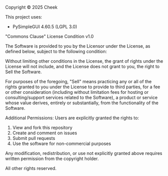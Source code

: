 Copyright © 2025 Cheek

This project uses:
- PySimpleGUI 4.60.5 (LGPL 3.0)

"Commons Clause" License Condition v1.0

The Software is provided to you by the Licensor under the License, as defined below, subject to the following condition:

Without limiting other conditions in the License, the grant of rights under the License will not include, and the License does not grant to you, the right to Sell the Software.

For purposes of the foregoing, "Sell" means practicing any or all of the rights granted to you under the License to provide to third parties, for a fee or other consideration (including without limitation fees for hosting or consulting/support services related to the Software), a product or service whose value derives, entirely or substantially, from the functionality of the Software.

Additional Permissions:
Users are explicitly granted the rights to:
1. View and fork this repository
2. Create and comment on issues
3. Submit pull requests
4. Use the software for non-commercial purposes

Any modification, redistribution, or use not explicitly granted above requires written permission from the copyright holder.

All other rights reserved.